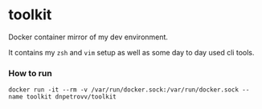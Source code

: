 # toolkit

Docker container mirror of my dev environment.

It contains my `zsh` and `vim` setup as well as some day to day used cli tools.

### How to run

```
docker run -it --rm -v /var/run/docker.sock:/var/run/docker.sock --name toolkit dnpetrovv/toolkit
```
